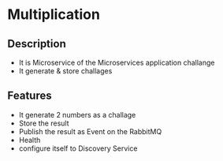 # Multiplication

## Description
  - It is Microservice of the Microservices application challange
  - It generate & store challages

## Features
  - It generate 2 numbers as a challage
  - Store the result
  - Publish the result as Event on the RabbitMQ
  - Health
  - configure itself to Discovery Service
